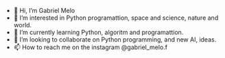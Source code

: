 - 👋 Hi, I’m Gabriel Melo
- 👀 I’m interested in Python programattion, space and science, nature and world.
- 🌱 I’m currently learning Python, algoritm and programattion.
- 💞️ I’m looking to collaborate on Python programming, and new AI, ideas.
- 📫 How to reach me on the instagram @gabriel_melo.f 
<!---
DareHeinZ/DareHeinZ is a ✨ special ✨ repository because its `README.md` (this file) appears on your GitHub profile.
You can click the Preview link to take a look at your changes.
--->
